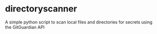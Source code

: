 # directoryscanner
A simple python script to scan local files and directories for secrets using the GitGuardian API 
